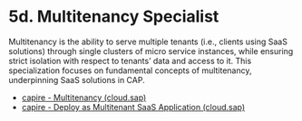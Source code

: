 # 5d. Multitenancy Specialist

Multitenancy is the ability to serve multiple tenants (i.e., clients using SaaS solutions) through single clusters of micro service instances, while ensuring strict isolation with respect to tenants’ data and access to it. This specialization focuses on fundamental concepts of multitenancy, underpinning SaaS solutions in CAP.

- [capire - Multitenancy (cloud.sap)](https://cap.cloud.sap/docs/guides/multitenancy/#:~:text=CAP%20has%20built-in%20support%20for%20multitenancy%20with%20the,to%20it.%20Tenants%20are%20clients%20using%20SaaS%20solutions.)
- [capire - Deploy as Multitenant SaaS Application (cloud.sap)](https://cap.cloud.sap/docs/guides/deployment/as-saas)
